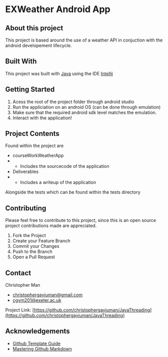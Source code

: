 # EXWeather Android App

## About this project
This project is based around the use of a weather API in conjuction with the android developement lifecycle. 

## Built With
This project was built with [Java](https://www.oracle.com/hk/java/technologies/javase-downloads.html) using the IDE [Intellij](https://www.jetbrains.com/idea/)

## Getting Started
1. Acess the root of the project folder through android studio
2. Run the appliciation on an android OS (can be done through emulation)
3. Make sure that the required android sdk level matches the emulation.
4. Interact with the application!

## Project Contents
Found within the project are
* courseWorkWeatherApp
* * Includes the sourcecode of the application
* Deliverables 
* * Includes a writeup of the application 


Alongside the tests which can be found within the tests directory

## Contributing
Please feel free to contribute to this project, since this is an open source project contributions made are appreciated.
1. Fork the Project
2. Create your Feature Branch
3. Commit your Changes
4. Push to the Branch
5. Open a Pull Request

## Contact
Christopher Man 
- [christophergayiuman@gmail.com](christophergayiuman@gmail.com)
- [cgym201@exeter.ac.uk](cgym201@exeter.ac.uk)

Project Link: [https://github.com/christophergayiuman/JavaThreading](https://github.com/christophergayiuman/JavaThreading)

## Acknowledgements
* [Github Template Guide](https://github.com/othneildrew/Best-README-Template)
* [Mastering Github Markdown](https://guides.github.com/features/mastering-markdown/)
